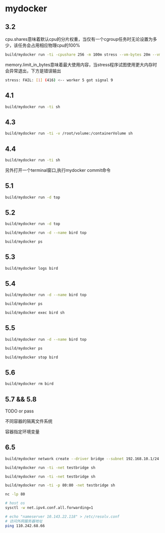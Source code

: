 # mydocker

## 3.2

cpu.shares意味着默认cpu的分片权重，当仅有一个cgroup任务时无论设置为多少，该任务会占用相应物理cpu的100%

```bash
build/mydocker run -ti -cpushare 256 -m 100m stress --vm-bytes 20m --vm-keep --vm 1
```

memory.limit_in_bytes意味着最大使用内容，当stress程序试图使用更大内存时会异常退出，下方是错误输出

```bash
stress: FAIL: [1] (416) <-- worker 5 got signal 9
```

## 4.1

```bash
build/mydocker run -ti sh
```

## 4.3

```bash
build/mydocker run -ti -v /root/volume:/containerVolume sh
```

## 4.4

```bash
build/mydocker run -ti sh
```

另外打开一个terminal窗口,执行mydocker commit命令

## 5.1

```bash
build/mydocker run -d top
```

## 5.2

```bash
build/mydocker run -d top

build/mydocker run -d --name bird top

build/mydocker ps
```

## 5.3

```bash
build/mydocker logs bird
```

## 5.4

```bash
build/mydocker run -d --name bird top

build/mydocker ps

build/mydocker exec bird sh
```

## 5.5

```bash
build/mydocker run -d --name bird top

build/mydocker ps

build/mydocker stop bird 
```

## 5.6

```bash
build/mydocker rm bird
```

## 5.7 && 5.8

TODO or pass

不同容器的隔离文件系统

容器指定环境变量

## 6.5

```bash
build/mydocker network create --driver bridge --subnet 192.168.10.1/24 testbridge

build/mydocker run -ti -net testbridge sh

build/mydocker run -ti -net testbridge sh
```

```bash
build/mydocker run -ti -p 80:80 -net testbridge sh

nc -lp 80
```

```bash
# host os
sysctl -w net.ipv4.conf.all.forwarding=1
```

```bash
# echo "nameserver 10.143.22.118" > /etc/resolv.conf
# 访问外网服务器地址
ping 110.242.68.66
```
